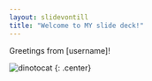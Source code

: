 ```yaml
---
layout: slidevontill
title: "Welcome to MY slide deck!"
---
```


Greetings from [username]!

![dinotocat](https://octodex.github.com/images/dinotocat.png)
{: .center}
